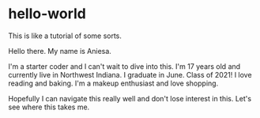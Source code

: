 # hello-world
This is like a tutorial of some sorts. 

Hello there. My name is Aniesa. 

I'm a starter coder and I can't wait to dive into this. I'm 17 years old and currently live in Northwest Indiana. I graduate in June. Class of 2021! I love reading and baking. I'm a makeup enthusiast and love shopping.

Hopefully I can navigate this really well and don't lose interest in this. Let's see where this takes me.
